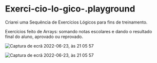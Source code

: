 # Exerci-cio-lo-gico-.playground

Criarei uma Sequência de Exercícios Lógicos para fins de treinamento. 

Exercícios feito de Arrays: somando notas escolares e dando o resultado final do aluno, aprovado ou reprovado. 

![Captura de ecrã 2022-06-23, às 21 05 57](https://user-images.githubusercontent.com/86196288/175436014-0f6df0fc-f76b-44fc-8214-e4d373b2d111.png)

![Captura de ecrã 2022-06-23, às 21 05 57](https://user-images.githubusercontent.com/86196288/175436134-3d986e07-5c1f-45ec-adc5-ac7ae744edcc.png)
